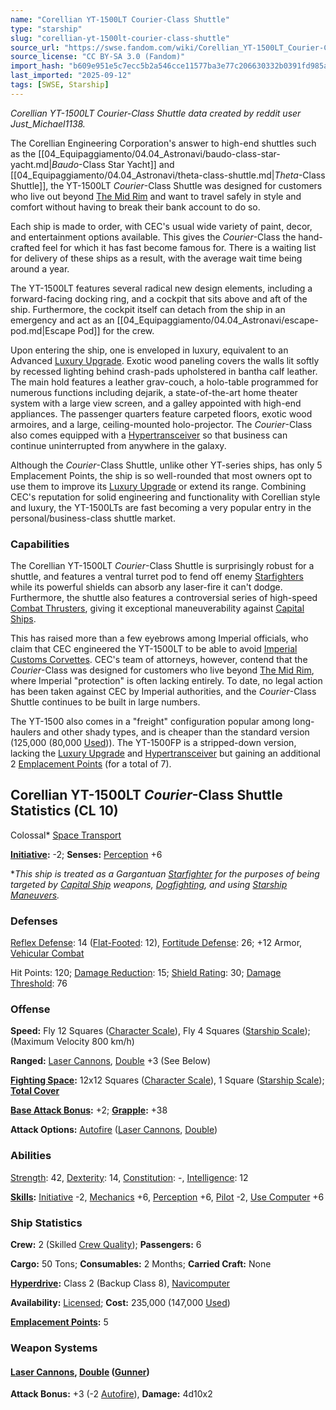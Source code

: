```yaml
---
name: "Corellian YT-1500LT Courier-Class Shuttle"
type: "starship"
slug: "corellian-yt-1500lt-courier-class-shuttle"
source_url: "https://swse.fandom.com/wiki/Corellian_YT-1500LT_Courier-Class_Shuttle"
source_license: "CC BY-SA 3.0 (Fandom)"
import_hash: "b609e951e5c7ecc5b2a546cce11577ba3e77c206630332b0391fd985ab2e2891"
last_imported: "2025-09-12"
tags: [SWSE, Starship]
---
```

*Corellian YT-1500LT *Courier*-Class Shuttle data created by reddit user Just_Michael1138.*

The Corellian Engineering Corporation's answer to high-end shuttles such as the [[04_Equipaggiamento/04.04_Astronavi/baudo-class-star-yacht.md|*Baudo*-Class Star Yacht]] and [[04_Equipaggiamento/04.04_Astronavi/theta-class-shuttle.md|*Theta*-Class Shuttle]], the YT-1500LT *Courier*-Class Shuttle was designed for customers who live out beyond [The Mid Rim](https://swse.fandom.com/wiki/The_Mid_Rim) and want to travel safely in style and comfort without having to break their bank account to do so.

Each ship is made to order, with CEC's usual wide variety of paint, decor, and entertainment options available. This gives the *Courier*-Class the hand-crafted feel for which it has fast become famous for. There is a waiting list for delivery of these ships as a result, with the average wait time being around a year.

The YT-1500LT features several radical new design elements, including a forward-facing docking ring, and a cockpit that sits above and aft of the ship. Furthermore, the cockpit itself can detach from the ship in an emergency and act as an [[04_Equipaggiamento/04.04_Astronavi/escape-pod.md|Escape Pod]] for the crew.

Upon entering the ship, one is enveloped in luxury, equivalent to an Advanced [Luxury Upgrade](https://swse.fandom.com/wiki/Luxury_Upgrade). Exotic wood paneling covers the walls lit softly by recessed lighting behind crash-pads upholstered in bantha calf leather. The main hold features a leather grav-couch, a holo-table programmed for numerous functions including dejarik, a state-of-the-art home theater system with a large view screen, and a galley appointed with high-end appliances. The passenger quarters feature carpeted floors, exotic wood armoires, and a large, ceiling-mounted holo-projector. The *Courier*-Class also comes equipped with a [Hypertransceiver](https://swse.fandom.com/wiki/Hypertransceiver) so that business can continue uninterrupted from anywhere in the galaxy.

Although the *Courier*-Class Shuttle, unlike other YT-series ships, has only 5 Emplacement Points, the ship is so well-rounded that most owners opt to use them to improve its [Luxury Upgrade](https://swse.fandom.com/wiki/Luxury_Upgrade) or extend its range. Combining CEC's reputation for solid engineering and functionality with Corellian style and luxury, the YT-1500LTs are fast becoming a very popular entry in the personal/business-class shuttle market.

### Capabilities
The Corellian YT-1500LT *Courier*-Class Shuttle is surprisingly robust for a shuttle, and features a ventral turret pod to fend off enemy [Starfighters](https://swse.fandom.com/wiki/Starfighters) while its powerful shields can absorb any laser-fire it can't dodge. Furthermore, the shuttle also features a controversial series of high-speed [Combat Thrusters](https://swse.fandom.com/wiki/Combat_Thrusters), giving it exceptional maneuverability against [Capital Ships](https://swse.fandom.com/wiki/Capital_Ships).

This has raised more than a few eyebrows among Imperial officials, who claim that CEC engineered the YT-1500LT to be able to avoid [Imperial Customs Corvettes](https://swse.fandom.com/wiki/Imperial_Customs_Corvettes). CEC's team of attorneys, however, contend that the *Courier*-Class was designed for customers who live beyond [The Mid Rim](https://swse.fandom.com/wiki/The_Mid_Rim), where Imperial "protection" is often lacking entirely. To date, no legal action has been taken against CEC by Imperial authorities, and the *Courier*-Class Shuttle continues to be built in large numbers.

The YT-1500 also comes in a "freight" configuration popular among long-haulers and other shady types, and is cheaper than the standard version (125,000 (80,000 [Used](https://swse.fandom.com/wiki/Used))). The YT-1500FP is a stripped-down version, lacking the [Luxury Upgrade](https://swse.fandom.com/wiki/Luxury_Upgrade) and [Hypertransceiver](https://swse.fandom.com/wiki/Hypertransceiver) but gaining an additional 2 [Emplacement Points](https://swse.fandom.com/wiki/Emplacement_Points) (for a total of 7).

## Corellian YT-1500LT *Courier*-Class Shuttle Statistics (CL 10)
Colossal* [Space Transport](https://swse.fandom.com/wiki/Space_Transport)

**[Initiative](https://swse.fandom.com/wiki/Initiative):** -2; **Senses:** [Perception](https://swse.fandom.com/wiki/Perception) +6

**This ship is treated as a Gargantuan [Starfighter](https://swse.fandom.com/wiki/Starfighter) for the purposes of being targeted by [Capital Ship](https://swse.fandom.com/wiki/Capital_Ship) weapons, [Dogfighting](https://swse.fandom.com/wiki/Dogfighting), and using [Starship Maneuvers](https://swse.fandom.com/wiki/Starship_Maneuvers).*
### Defenses
[Reflex Defense](https://swse.fandom.com/wiki/Reflex_Defense_(Vehicles)): 14 ([Flat-Footed](https://swse.fandom.com/wiki/Flat-Footed): 12), [Fortitude Defense](https://swse.fandom.com/wiki/Fortitude_Defense_(Vehicles)): 26; +12 Armor, [Vehicular Combat](https://swse.fandom.com/wiki/Vehicular_Combat)

Hit Points: 120; [Damage Reduction](https://swse.fandom.com/wiki/Damage_Reduction): 15; [Shield Rating](https://swse.fandom.com/wiki/Shield_Rating): 30; [Damage Threshold](https://swse.fandom.com/wiki/Damage_Threshold_(Vehicles)): 76
### Offense
**Speed:** Fly 12 Squares ([Character Scale](https://swse.fandom.com/wiki/Character_Scale)), Fly 4 Squares ([Starship Scale](https://swse.fandom.com/wiki/Starship_Scale)); (Maximum Velocity 800 km/h)

**Ranged:** [Laser Cannons](https://swse.fandom.com/wiki/Laser_Cannons), [Double](https://swse.fandom.com/wiki/Double) +3 (See Below)

**[Fighting Space](https://swse.fandom.com/wiki/Fighting_Space):** 12x12 Squares ([Character Scale](https://swse.fandom.com/wiki/Character_Scale)), 1 Square ([Starship Scale](https://swse.fandom.com/wiki/Starship_Scale)); **[Total Cover](https://swse.fandom.com/wiki/Total_Cover)**

**[Base Attack Bonus](https://swse.fandom.com/wiki/Base_Attack_Bonus):** +2; **[Grapple](https://swse.fandom.com/wiki/Grapple):** +38

**Attack Options:** [Autofire](https://swse.fandom.com/wiki/Autofire_(Vehicle_Combat)) ([Laser Cannons](https://swse.fandom.com/wiki/Laser_Cannons), [Double](https://swse.fandom.com/wiki/Double))
### Abilities
[Strength](https://swse.fandom.com/wiki/Strength): 42, [Dexterity](https://swse.fandom.com/wiki/Dexterity): 14, [Constitution](https://swse.fandom.com/wiki/Constitution): -, [Intelligence](https://swse.fandom.com/wiki/Intelligence): 12

**[Skills](https://swse.fandom.com/wiki/Skills):** [Initiative](https://swse.fandom.com/wiki/Initiative) -2, [Mechanics](https://swse.fandom.com/wiki/Mechanics) +6, [Perception](https://swse.fandom.com/wiki/Perception) +6, [Pilot](https://swse.fandom.com/wiki/Pilot) -2, [Use Computer](https://swse.fandom.com/wiki/Use_Computer) +6
### Ship Statistics
**Crew:** 2 (Skilled [Crew Quality](https://swse.fandom.com/wiki/Crew_Quality)); **Passengers:** 6

**Cargo:** 50 Tons; **Consumables:** 2 Months; **Carried Craft:** None

**[Hyperdrive](https://swse.fandom.com/wiki/Hyperdrive):** Class 2 (Backup Class 8), [Navicomputer](https://swse.fandom.com/wiki/Navicomputer)

**Availability:** [Licensed](https://swse.fandom.com/wiki/Licensed); **Cost:** 235,000 (147,000 [Used](https://swse.fandom.com/wiki/Used))

**[Emplacement Points](https://swse.fandom.com/wiki/Emplacement_Points):** 5
### Weapon Systems
#### **[Laser Cannons](https://swse.fandom.com/wiki/Laser_Cannons), [Double](https://swse.fandom.com/wiki/Double) ([Gunner](https://swse.fandom.com/wiki/Gunner))**
**Attack Bonus:** +3 (-2 [Autofire](https://swse.fandom.com/wiki/Autofire_(Vehicle_Combat))), **Damage:** 4d10x2
